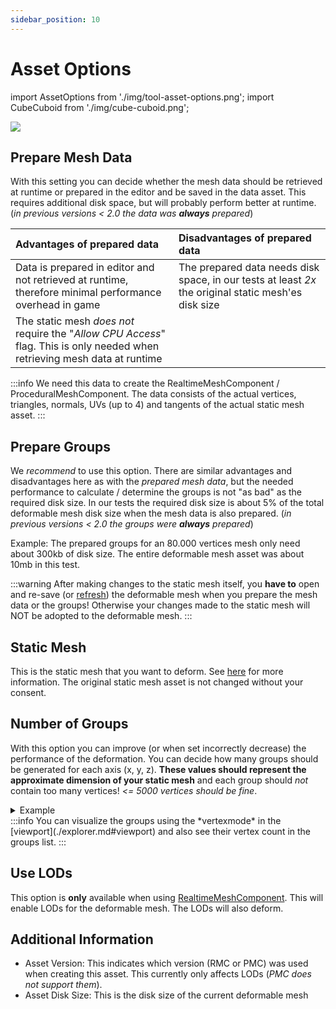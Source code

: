 ```yaml
---
sidebar_position: 10
---
```


# Asset Options

import AssetOptions from './img/tool-asset-options.png';
import CubeCuboid from './img/cube-cuboid.png';

<img src={AssetOptions} />

## Prepare Mesh Data

With this setting you can decide whether the mesh data should be retrieved at runtime or prepared in the editor and be saved in the data asset. This requires additional disk space, but will probably perform better at runtime. (*in previous versions < 2.0 the data was **always** prepared*)

| Advantages of prepared data | Disadvantages of prepared data |
| :--- | :--- |
| Data is prepared in editor and not retrieved at runtime, therefore minimal performance overhead in game | The prepared data needs disk space, in our tests at least *2x* the original static mesh'es disk size |
| The static mesh *does not* require the "*Allow CPU Access*" flag. This is only needed when retrieving mesh data at runtime | |

:::info
We need this data to create the RealtimeMeshComponent / ProceduralMeshComponent. The data consists of the actual vertices, triangles, normals, UVs (up to 4) and tangents of the actual static mesh asset.
:::

## Prepare Groups

We *recommend* to use this option. There are similar advantages and disadvantages here as with the *prepared mesh data*, but the needed performance to calculate / determine the groups is not "as bad" as the required disk size. In our tests the required disk size is about 5% of the total deformable mesh disk size when the mesh data is also prepared.  (*in previous versions < 2.0 the groups were **always** prepared*)

Example: The prepared groups for an 80.000 vertices mesh only need about 300kb of disk size. The entire deformable mesh asset was about 10mb in this test.

:::warning
After making changes to the static mesh itself, you **have to** open and re-save (or [refresh](./asset-management.md#refreshing-an-existing-deformable-mesh)) the deformable mesh when you prepare the mesh data or the groups! Otherwise your changes made to the static mesh will NOT be adopted to the deformable mesh.
:::

## Static Mesh

This is the static mesh that you want to deform. See [here](../mesh-asset/staticmesh.md) for more information. The original static mesh asset is not changed without your consent. 

## Number of Groups

With this option you can improve (or when set incorrectly decrease) the performance of the deformation. You can decide how many groups should be generated for each axis (x, y, z). **These values should represent the approximate dimension of your static mesh** and each group should *not* contain too many vertices! *\<\= 5000 vertices should be fine*.

<details>
    <summary>Example</summary>
    <img src={CubeCuboid} style={{width:200}} />
    - If you have a cube, you probably want a equal distribution of groups ($X = Y = Z$)
    - If you have a cuboid, you probably do not want an equal distribution (because one axis is "longer" and thus has more vertices than the other two)
</details>
:::info
You can visualize the groups using the *vertexmode* in the [viewport](./explorer.md#viewport) and also see their vertex count in the groups list.
:::

## Use LODs

This option is **only** available when using [RealtimeMeshComponent](../../installation/realtimemesh.md). This will enable LODs for the deformable mesh. The LODs will also deform.

## Additional Information

- Asset Version: This indicates which version (RMC or PMC) was used when creating this asset. This currently only affects LODs (*PMC does not support them*).
- Asset Disk Size: This is the disk size of the current deformable mesh